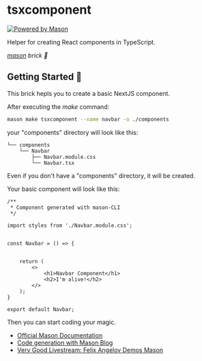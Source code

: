 # tsxcomponent

[![Powered by Mason](https://img.shields.io/endpoint?url=https%3A%2F%2Ftinyurl.com%2Fmason-badge)](https://github.com/felangel/mason)

Helper for creating React components in TypeScript.

_[mason][1] brick 🧱_

## Getting Started 🚀

This brick hepls you to create a basic NextJS component.

After executing the _make_ command:

```bash
mason make tsxcomponent --name navbar -o ./components
```
 your "components" directory will look like this:
```
└── components
    └── Navbar
        ├── Navbar.module.css
        └── Navbar.tsx

```

Even if you don't have a "components" directory, it will be created.

Your basic component will look like this:

```tsx
/**
 * Component generated with mason-CLI
 */

import styles from './Navbar.module.css';


const Navbar = () => {


    return (
        <>
            <h1>Navbar Component</h1>
            <h2>I'm alive!</h2>
        </>
    );
}

export default Navbar;
```

Then you can start coding your magic.


- [Official Mason Documentation][2]
- [Code generation with Mason Blog][3]
- [Very Good Livestream: Felix Angelov Demos Mason][4]

[1]: https://github.com/felangel/mason
[2]: https://github.com/felangel/mason/tree/master/packages/mason_cli#readme
[3]: https://verygood.ventures/blog/code-generation-with-mason
[4]: https://youtu.be/G4PTjA6tpTU
